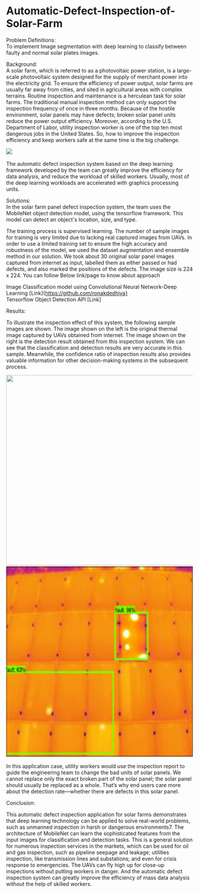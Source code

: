 # Automatic-Defect-Inspection-of-Solar-Farm  
  
Problem Definitions:  
To implement Image segmentation with deep learning to classify between faulty and normal solar plates images.  
  
Background:  
A solar farm, which is referred to as a photovoltaic power station, is a large-scale photovoltaic system designed for the supply of merchant power into the electricity grid. To ensure the efficiency of power output, solar farms are usually far away from cities, and sited in agricultural areas with complex terrains. Routine inspection and maintenance is a herculean task for solar farms. The traditional manual inspection method can only support the inspection frequency of once in three months. Because of the hostile environment, solar panels may have defects; broken solar panel units reduce the power output efficiency. Moreover, according to the U.S. Department of Labor, utility inspection worker is one of the top ten most dangerous jobs in the United States. So, how to improve the inspection efficiency and keep workers safe at the same time is the big challenge.  
  
<img src="/Dataset/ref/solar1.png">  
  
The automatic defect inspection system based on the deep learning framework developed by the team can greatly improve the efficiency for data analysis, and reduce the workload of skilled workers. Usually, most of the deep learning workloads are accelerated with graphics processing units.  
  
Solutions:  
In the solar farm panel defect inspection system, the team uses the MobileNet object detection model, using the tensorflow framework. This model can detect an object's location, size, and type.  
  
The training process is supervised learning. The number of sample images for training is very limited due to lacking real captured images from UAVs. In order to use a limited training set to ensure the high accuracy and robustness of the model, we used the dataset augmentation and ensemble method in our solution. We took about 30 original solar panel images captured from internet as input, labelled them as either passed or had defects, and also marked the positions of the defects. The image size is 224 x 224. You can follow Below link/page to know about approach  

Image Classification model using Convolutional Neural Network-Deep Learning [Link]{https://github.com/ronakdedhiya}  
Tensorflow Object Detection API [Link]  
    
Results:  
  
To illustrate the inspection effect of this system, the following sample images are shown. The image shown on the left is the original thermal image captured by UAVs obtained from internet. The image shown on the right is the detection result obtained from this inspection system. We can see that the classification and detection results are very accurate in this sample. Meanwhile, the confidence ratio of inspection results also provides valuable information for other decision-making systems in the subsequent process.  

<img src="/Dataset/ref/solar2.png" height="512" width="512">  <img src="/Dataset/ref/solar3.png" height="512" width="512">  
  
In this application case, utility workers would use the inspection report to guide the engineering team to change the bad units of solar panels. We cannot replace only the exact broken part of the solar panel; the solar panel should usually be replaced as a whole. That’s why end users care more about the detection rate—whether there are defects in this solar panel.  
  
Conclusion:  
  
This automatic defect inspection application for solar farms demonstrates that deep learning technology can be applied to solve real-world problems, such as unmanned inspection in harsh or dangerous environments7. The architecture of MobileNet can learn the sophisticated features from the input images for classification and detection tasks. This is a general solution for numerous inspection services in the markets, which can be used for oil and gas inspection, such as pipeline seepage and leakage; utilities inspection, like transmission lines and substations; and even for crisis response to emergencies. The UAVs can fly high up for close-up inspections without putting workers in danger. And the automatic defect inspection system can greatly improve the efficiency of mass data analysis without the help of skilled workers.  

